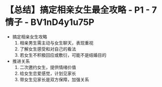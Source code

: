 # 【总结】搞定相亲女生最全攻略 - P1 - 7情子 - BV1nD4y1u75P

-   搞定相亲女生攻略
    1.  相亲男生需主动与女生聊天，表现重视
    2.  了解女生感受和对自己的看法
    3.  若女生不积极回应或敷衍，可能不是结婚目的
-   推进关系
    1.  二次邀约女生，提供情绪价值
    2.  给女生恋爱感觉，计划见家长
    3.  带女生见家长是双方保障，加强关系